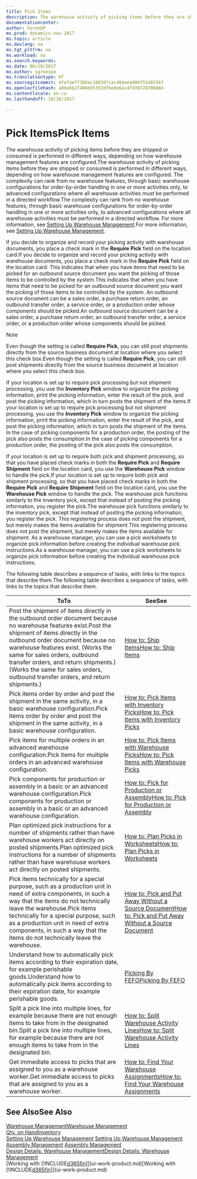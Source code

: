 ```yaml
---
title: Pick Items
description: The warehouse activity of picking items before they are shipped or consumed is performed in different ways, depending on how warehouse management features are configured. The [setup](../configure-warehouse-processes.md) complexity can rank from no warehouse features, through basic warehouse configurations for order-by-order handling in one or more activities only, to advanced configurations where all warehouse activities must be performed in a directed workflow.
documentationcenter: 
author: SorenGP
ms.prod: dynamics-nav-2017
ms.topic: article
ms.devlang: na
ms.tgt_pltfrm: na
ms.workload: na
ms.search.keywords: 
ms.date: 08/29/2017
ms.author: sgroespe
ms.translationtype: HT
ms.sourcegitcommit: 4fefaef7380ac10836fcac404eea006f55d8556f
ms.openlocfilehash: a00a6b2740bb55352dfbe8e6ac4fd3d72870608e
ms.contentlocale: en-ca
ms.lasthandoff: 10/16/2017

---
```

# <a name="pick-items"></a><span data-ttu-id="d5447-104">Pick Items</span><span class="sxs-lookup"><span data-stu-id="d5447-104">Pick Items</span></span>
<span data-ttu-id="d5447-105">The warehouse activity of picking items before they are shipped or consumed is performed in different ways, depending on how warehouse management features are configured.</span><span class="sxs-lookup"><span data-stu-id="d5447-105">The warehouse activity of picking items before they are shipped or consumed is performed in different ways, depending on how warehouse management features are configured.</span></span> <span data-ttu-id="d5447-106">The complexity can rank from no warehouse features, through basic warehouse configurations for order-by-order handling in one or more activities only, to advanced configurations where all warehouse activities must be performed in a directed workflow.</span><span class="sxs-lookup"><span data-stu-id="d5447-106">The complexity can rank from no warehouse features, through basic warehouse configurations for order-by-order handling in one or more activities only, to advanced configurations where all warehouse activities must be performed in a directed workflow.</span></span> <span data-ttu-id="d5447-107">For more information, see [Setting Up Warehouse Management](warehouse-setup-warehouse.md).</span><span class="sxs-lookup"><span data-stu-id="d5447-107">For more information, see [Setting Up Warehouse Management](warehouse-setup-warehouse.md).</span></span>

<span data-ttu-id="d5447-108">If you decide to organize and record your picking activity with warehouse documents, you place a check mark in the **Require Pick** field on the location card.</span><span class="sxs-lookup"><span data-stu-id="d5447-108">If you decide to organize and record your picking activity with warehouse documents, you place a check mark in the **Require Pick** field on the location card.</span></span> <span data-ttu-id="d5447-109">This indicates that when you have items that need to be picked for an outbound source document you want the picking of those items to be controlled by the system.</span><span class="sxs-lookup"><span data-stu-id="d5447-109">This indicates that when you have items that need to be picked for an outbound source document you want the picking of those items to be controlled by the system.</span></span> <span data-ttu-id="d5447-110">An outbound source document can be a sales order, a purchase return order, an outbound transfer order, a service order, or a production order whose components should be picked.</span><span class="sxs-lookup"><span data-stu-id="d5447-110">An outbound source document can be a sales order, a purchase return order, an outbound transfer order, a service order, or a production order whose components should be picked.</span></span>

> [!NOTE]
> <span data-ttu-id="d5447-111">Even though the setting is called **Require Pick**, you can still post shipments directly from the source business document at location where you select this check box.</span><span class="sxs-lookup"><span data-stu-id="d5447-111">Even though the setting is called **Require Pick**, you can still post shipments directly from the source business document at location where you select this check box.</span></span>

<span data-ttu-id="d5447-112">If your location is set up to require pick processing but not shipment processing, you use the **Inventory Pick** window to organize the picking information, print the picking information, enter the result of the pick, and post the picking information, which in turn posts the shipment of the items.</span><span class="sxs-lookup"><span data-stu-id="d5447-112">If your location is set up to require pick processing but not shipment processing, you use the **Inventory Pick** window to organize the picking information, print the picking information, enter the result of the pick, and post the picking information, which in turn posts the shipment of the items.</span></span> <span data-ttu-id="d5447-113">In the case of picking components for a production order, the posting of the pick also posts the consumption.</span><span class="sxs-lookup"><span data-stu-id="d5447-113">In the case of picking components for a production order, the posting of the pick also posts the consumption.</span></span>

<span data-ttu-id="d5447-114">If your location is set up to require both pick and shipment processing, so that you have placed check marks in both the **Require Pick** and **Require Shipment** field on the location card, you use the **Warehouse Pick** window to handle the pick.</span><span class="sxs-lookup"><span data-stu-id="d5447-114">If your location is set up to require both pick and shipment processing, so that you have placed check marks in both the **Require Pick** and **Require Shipment** field on the location card, you use the **Warehouse Pick** window to handle the pick.</span></span> <span data-ttu-id="d5447-115">The warehouse pick functions similarly to the inventory pick, except that instead of posting the picking information, you register the pick.</span><span class="sxs-lookup"><span data-stu-id="d5447-115">The warehouse pick functions similarly to the inventory pick, except that instead of posting the picking information, you register the pick.</span></span> <span data-ttu-id="d5447-116">This registering process does not post the shipment, but merely makes the items available for shipment.</span><span class="sxs-lookup"><span data-stu-id="d5447-116">This registering process does not post the shipment, but merely makes the items available for shipment.</span></span> <span data-ttu-id="d5447-117">As a warehouse manager, you can use a pick worksheets to organize pick information before creating the individual warehouse pick instructions.</span><span class="sxs-lookup"><span data-stu-id="d5447-117">As a warehouse manager, you can use a pick worksheets to organize pick information before creating the individual warehouse pick instructions.</span></span>

<span data-ttu-id="d5447-118">The following table describes a sequence of tasks, with links to the topics that describe them.</span><span class="sxs-lookup"><span data-stu-id="d5447-118">The following table describes a sequence of tasks, with links to the topics that describe them.</span></span>   

|<span data-ttu-id="d5447-119">**To**</span><span class="sxs-lookup"><span data-stu-id="d5447-119">**To**</span></span>|<span data-ttu-id="d5447-120">**See**</span><span class="sxs-lookup"><span data-stu-id="d5447-120">**See**</span></span>|
|------------|-------------|  
|<span data-ttu-id="d5447-121">Post the shipment of items directly in the outbound order document because no warehouse features exist.</span><span class="sxs-lookup"><span data-stu-id="d5447-121">Post the shipment of items directly in the outbound order document because no warehouse features exist.</span></span> <span data-ttu-id="d5447-122">(Works the same for sales orders, outbound transfer orders, and return shipments.)</span><span class="sxs-lookup"><span data-stu-id="d5447-122">(Works the same for sales orders, outbound transfer orders, and return shipments.)</span></span>|[<span data-ttu-id="d5447-123">How to: Ship Items</span><span class="sxs-lookup"><span data-stu-id="d5447-123">How to: Ship Items</span></span>](warehouse-how-ship-items.md)|  
|<span data-ttu-id="d5447-124">Pick items order by order and post the shipment in the same activity, in a basic warehouse configuration.</span><span class="sxs-lookup"><span data-stu-id="d5447-124">Pick items order by order and post the shipment in the same activity, in a basic warehouse configuration.</span></span>|[<span data-ttu-id="d5447-125">How to: Pick Items with Inventory Picks</span><span class="sxs-lookup"><span data-stu-id="d5447-125">How to: Pick Items with Inventory Picks</span></span>](warehouse-how-to-pick-items-with-inventory-picks.md)|
|<span data-ttu-id="d5447-126">Pick items for multiple orders in an advanced warehouse configuration.</span><span class="sxs-lookup"><span data-stu-id="d5447-126">Pick items for multiple orders in an advanced warehouse configuration.</span></span>|[<span data-ttu-id="d5447-127">How to: Pick Items with Warehouse Picks</span><span class="sxs-lookup"><span data-stu-id="d5447-127">How to: Pick Items with Warehouse Picks</span></span>](warehouse-how-to-pick-items-for-warehouse-shipment.md)|  
|<span data-ttu-id="d5447-128">Pick components for production or assembly in a basic or an advanced warehouse configuration.</span><span class="sxs-lookup"><span data-stu-id="d5447-128">Pick components for production or assembly in a basic or an advanced warehouse configuration.</span></span>|[<span data-ttu-id="d5447-129">How to: Pick for Production or Assembly</span><span class="sxs-lookup"><span data-stu-id="d5447-129">How to: Pick for Production or Assembly</span></span>](warehouse-how-to-pick-for-production.md)|  
|<span data-ttu-id="d5447-130">Plan optimized pick instructions for a number of shipments rather than have warehouse workers act directly on posted shipments.</span><span class="sxs-lookup"><span data-stu-id="d5447-130">Plan optimized pick instructions for a number of shipments rather than have warehouse workers act directly on posted shipments.</span></span>|[<span data-ttu-id="d5447-131">How to: Plan Picks in Worksheets</span><span class="sxs-lookup"><span data-stu-id="d5447-131">How to: Plan Picks in Worksheets</span></span>](warehouse-how-to-plan-picks-in-worksheets.md)|  
|<span data-ttu-id="d5447-132">Pick items technically for a special purpose, such as a production unit in need of extra components, in such a way that the items do not technically leave the warehouse.</span><span class="sxs-lookup"><span data-stu-id="d5447-132">Pick items technically for a special purpose, such as a production unit in need of extra components, in such a way that the items do not technically leave the warehouse.</span></span>|[<span data-ttu-id="d5447-133">How to: Pick and Put Away Without a Source Document</span><span class="sxs-lookup"><span data-stu-id="d5447-133">How to: Pick and Put Away Without a Source Document</span></span>](warehouse-how-to-create-put-aways-from-internal-put-aways.md)|
|<span data-ttu-id="d5447-134">Understand how to automatically pick items according to their expiration date, for example perishable goods.</span><span class="sxs-lookup"><span data-stu-id="d5447-134">Understand how to automatically pick items according to their expiration date, for example perishable goods.</span></span>|[<span data-ttu-id="d5447-135">Picking By FEFO</span><span class="sxs-lookup"><span data-stu-id="d5447-135">Picking By FEFO</span></span>](warehouse-picking-by-fefo.md)|
|<span data-ttu-id="d5447-136">Split a pick line into multiple lines, for example because there are not enough items to take from in the designated bin.</span><span class="sxs-lookup"><span data-stu-id="d5447-136">Split a pick line into multiple lines, for example because there are not enough items to take from in the designated bin.</span></span>|[<span data-ttu-id="d5447-137">How to: Split Warehouse Activity Lines</span><span class="sxs-lookup"><span data-stu-id="d5447-137">How to: Split Warehouse Activity Lines</span></span>](warehouse-how-to-split-warehouse-activity-lines.md)|
|<span data-ttu-id="d5447-138">Get immediate access to picks that are assigned to you as a warehouse worker.</span><span class="sxs-lookup"><span data-stu-id="d5447-138">Get immediate access to picks that are assigned to you as a warehouse worker.</span></span>|[<span data-ttu-id="d5447-139">How to: Find Your Warehouse Assignments</span><span class="sxs-lookup"><span data-stu-id="d5447-139">How to: Find Your Warehouse Assignments</span></span>](warehouse-how-to-find-your-warehouse-assignments.md)|  

## <a name="see-also"></a><span data-ttu-id="d5447-140">See Also</span><span class="sxs-lookup"><span data-stu-id="d5447-140">See Also</span></span>  
[<span data-ttu-id="d5447-141">Warehouse Management</span><span class="sxs-lookup"><span data-stu-id="d5447-141">Warehouse Management</span></span>](warehouse-manage-warehouse.md)  
[<span data-ttu-id="d5447-142">Qty. on Hand</span><span class="sxs-lookup"><span data-stu-id="d5447-142">Inventory</span></span>](inventory-manage-inventory.md)  
<span data-ttu-id="d5447-143">[Setting Up Warehouse Management](warehouse-setup-warehouse.md)   </span><span class="sxs-lookup"><span data-stu-id="d5447-143">[Setting Up Warehouse Management](warehouse-setup-warehouse.md)   </span></span>  
<span data-ttu-id="d5447-144">[Assembly Management](assembly-assemble-items.md)  </span><span class="sxs-lookup"><span data-stu-id="d5447-144">[Assembly Management](assembly-assemble-items.md)  </span></span>  
[<span data-ttu-id="d5447-145">Design Details: Warehouse Management</span><span class="sxs-lookup"><span data-stu-id="d5447-145">Design Details: Warehouse Management</span></span>](design-details-warehouse-management.md)  
<span data-ttu-id="d5447-146">[Working with [!INCLUDE[d365fin](includes/d365fin_md.md)]](ui-work-product.md)</span><span class="sxs-lookup"><span data-stu-id="d5447-146">[Working with [!INCLUDE[d365fin](includes/d365fin_md.md)]](ui-work-product.md)</span></span>

